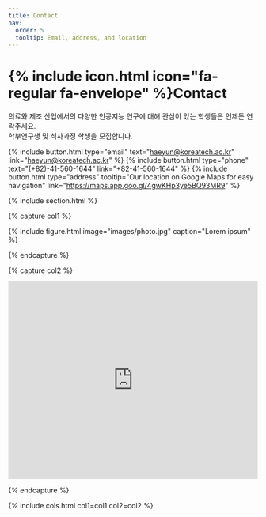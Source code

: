 ```yaml
---
title: Contact
nav:
  order: 5
  tooltip: Email, address, and location
---
```


# {% include icon.html icon="fa-regular fa-envelope" %}Contact

의료와 제조 산업에서의 다양한 인공지능 연구에 대해 관심이 있는 학생들은 언제든 연락주세요.   
학부연구생 및 석사과정 학생을 모집합니다.

{%
  include button.html
  type="email"
  text="haeyun@koreatech.ac.kr"
  link="haeyun@koreatech.ac.kr"
%}
{%
  include button.html
  type="phone"
  text="(+82)-41-560-1644"
  link="+82-41-560-1644"
%}
{%
  include button.html
  type="address"
  tooltip="Our location on Google Maps for easy navigation"
  link="https://maps.app.goo.gl/4gwKHp3ye5BQ93MR9"
%}

{% include section.html %}

{% capture col1 %}

{%
  include figure.html
  image="images/photo.jpg"
  caption="Lorem ipsum"
%}

{% endcapture %}

{% capture col2 %}

<div style="width:100%; height:auto; max-width:600px; margin:0 auto;">
  <iframe src="https://www.google.com/maps/embed?pb=!1m14!1m8!1m3!1d3196.198735369992!2d127.2823652!3d36.7657996!3m2!1i1024!2i768!4f13.1!3m3!1m2!1s0x357b2ac473ccb835%3A0x153e00c065b63f28!2z7ZWc6rWt6riw7Iig6rWQ7Jyh64yA7ZWZ6rWQIOqzte2VmTLqtIA!5e0!3m2!1sko!2skr!4v1731901590271!5m2!1sko!2skr" 
    width="100%" 
    height="400" 
    style="border:0;" 
    allowfullscreen="" 
    loading="lazy" 
    referrerpolicy="no-referrer-when-downgrade">
  </iframe>
</div>

{% endcapture %}

{% include cols.html col1=col1 col2=col2 %}

